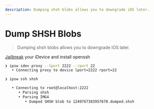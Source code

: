 ```yaml
---
description: Dumping shsh blobs allows you to downgrade iOS later.
---
```


# Dump SHSH Blobs

> Dumping shsh blobs allows you to downgrade iOS later.

[Jailbreak](https://checkra.in/) your iDevice and install openssh

```bash
❯ ipsw idev proxy --lport 2222 --rport 22
   • Connecting proxy to device lport=2222 rport=22
```

```bash
❯ ipsw ssh shsh

   • Connecting to root@localhost:2222
      • Parsing shsh
      • Parsing IMG4
         • Dumped SHSH blob to 1249767383957670.dumped.shsh
```
